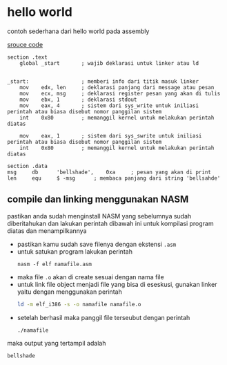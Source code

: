 # hello world

contoh sederhana dari hello world pada assembly

[srouce code](HELLOWORLD.asm)
```assembly
section .text
    global _start       ; wajib deklarasi untuk linker atau ld


_start:                 ; memberi info dari titik masuk linker
    mov    edx, len     ; deklarasi panjang dari message atau pesan
    mov    ecx, msg     ; deklarasi register pesan yang akan di tulis
    mov    ebx, 1       ; deklarasi stdout
    mov    eax, 4       ; sistem dari sys_write untuk iniliasi perintah atau biasa disebut nomor panggilan sistem
    int    0x80         ; memanggil kernel untuk melakukan perintah diatas

    mov    eax, 1       ; sistem dari sys_swrite untuk iniliasi perintah atau biasa disebut nomor panggilan sistem
    int    0x80         ; memanggil kernel untuk melakukan perintah diatas

section .data
msg     db      'bellshade',    0xa     ; pesan yang akan di print
len     equ     $ -msg      ; membaca panjang dari string 'bellsahde'
```

## compile dan linking menggunakan NASM

pastikan anda sudah menginstall NASM yang sebelumnya sudah diberitahukan dan lakukan perintah dibawah ini untuk kompilasi program diatas dan menampilkannya

- pastikan kamu sudah save filenya dengan ekstensi ``.asm``
- untuk satukan program lakukan perintah
    ```
    nasm -f elf namafile.asm
    ```
- maka file ``.o`` akan di create sesuai dengan nama file
- untuk link file object menjadi file yang bisa di eseskusi, gunakan linker yaitu dengan menggunakan perintah
    ```bash
    ld -m elf_i386 -s -o namafile namafile.o
    ```
- setelah berhasil maka panggil file terseubut dengan perintah
    ```
    ./namafile
    ```
maka output yang tertampil adalah

```
bellshade
```

